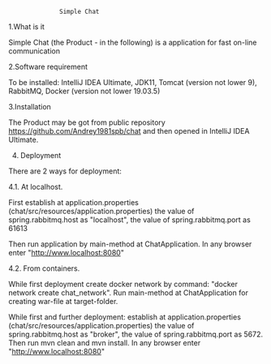                   Simple Chat
                   
1.What is it

Simple Chat (the Product - in the following) is a application for fast on-line communication

2.Software requirement

To be installed: IntelliJ IDEA Ultimate, JDK11, Tomcat (version not lower 9), RabbitMQ,
Docker (version not lower 19.03.5)

3.Installation

The Product may be got from public repository https://github.com/Andrey1981spb/chat 
and then opened in IntelliJ IDEA Ultimate. 

4.  Deployment

There are 2 ways for deployment:

4.1. At localhost.

First establish at application.properties (chat/src/resources/application.properties) 
the value of spring.rabbitmq.host as "localhost",
the value of spring.rabbitmq.port as 61613

Then run application by main-method at ChatApplication.
In any browser enter "http://www.localhost:8080"

4.2. From containers.

While first deployment create docker network by command: 
"docker network create chat_network". Run main-method at ChatApplication for creating 
war-file at target-folder. 

While first and further deployment:
establish at application.properties (chat/src/resources/application.properties) 
the value of spring.rabbitmq.host as "broker",
the value of spring.rabbitmq.port as 5672.
Then run mvn clean and mvn install.
In any browser enter "http://www.localhost:8080"
